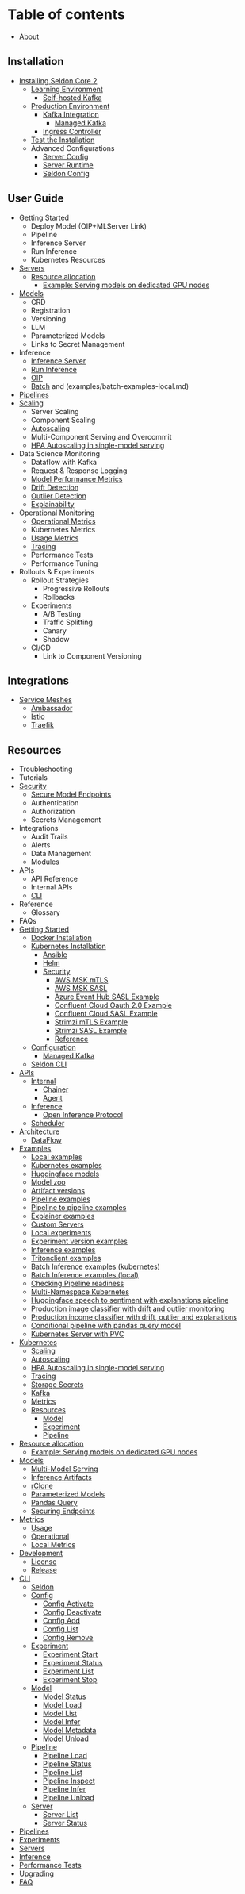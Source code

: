 # Table of contents
* [About](README.md)

## Installation
* [Installing Seldon Core 2](installation/README.md)
    * [Learning Environment](installation/learning-environment/README.md)
      * [Self-hosted Kafka](installation/learning-environment/self-hosted-kafka.md)
    * [Production Environment](installation/production-environment/README.md)
      * [Kafka Integration](installation/production-environment/kafka/README.md)
         * [Managed Kafka](installation/production-environment/kafka/managed-kafka.md) 
      * [Ingress Controller](installation/production-environment/ingress-controller/istio.md)
    * [Test the Installation](installation/test-installation.md)
  * Advanced Configurations
    * [Server Config](kubernetes/resources/serverconfig.md)
    * [Server Runtime](kubernetes/resources/seldonruntime.md)
    * [Seldon Config](kubernetes/resources/seldonconfig.md)
## User Guide
* Getting Started
  * Deploy Model (OIP+MLServer Link)
  * Pipeline
  * Inference Server
  * Run Inference
  * Kubernetes Resources  
* [Servers](kubernetes/resources/server.md)
    * [Resource allocation](resource-allocation/README.md)
      * [Example: Serving models on dedicated GPU nodes](resource-allocation/example-serving-models-on-dedicated-gpu-nodes.md)
* [Models](kubernetes/resources/model.md)
    * CRD
    * Registration
    * Versioning
    * LLM
    * Parameterized Models
    * Links to Secret Management 
* Inference
    * [Inference Server](https://docs.seldon.io/projects/seldon-core/en/v2/contents/about/index.html#inference-servers)
    * [Run Inference](https://docs.seldon.io/projects/seldon-core/en/v2/contents/inference/index.html)
    * [OIP](apis/inference/v2.md)
    * [Batch](examples/batch-examples-k8s.md) and (examples/batch-examples-local.md)
* [Pipelines](kubernetes/resources/pipeline.md)
* [Scaling](kubernetes/scaling.md)
  * Server Scaling
  * Component Scaling
  * [Autoscaling](kubernetes/autoscaling.md)
  * Multi-Component Serving and Overcommit
  * [HPA Autoscaling in single-model serving](kubernetes/hpa-rps-autoscaling.md)
* Data Science Monitoring
    * Dataflow with Kafka
    * Request & Response Logging
    * [Model Performance Metrics](performance-tests.md)
    * [Drift Detection](drift.md)
    * [Outlier Detection](outlier.md)
    * [Explainability](explainers.md)
* Operational Monitoring
    * [Operational Metrics](metrics/operational.md)
    * Kubernetes Metrics
    * [Usage Metrics](metrics/usage.md)
    * [Tracing](kubernetes/tracing.md)
    * Performance Tests
    * Performance Tuning 
* Rollouts & Experiments
    * Rollout Strategies
        * Progressive Rollouts
        * Rollbacks
    * Experiments
      * A/B Testing
      * Traffic Splitting
      * Canary
      * Shadow 
    * CI/CD
      * Link to Component Versioning
## Integrations
  * [Service Meshes](kubernetes/service-meshes/README.md)
    * [Ambassador](kubernetes/service-meshes/ambassador.md)
    * [Istio](kubernetes/service-meshes/istio.md)
    * [Traefik](kubernetes/service-meshes/traefik.md)
  
## Resources
* Troubleshooting
* Tutorials
* [Security](https://docs.seldon.io/projects/seldon-core/en/v2/contents/getting-started/kubernetes-installation/security/index.html)
  * [Secure Model Endpoints](models/securing-endpoints.md)
  * Authentication
  * Authorization
  * Secrets Management
* Integrations
    * Audit Trails
    * Alerts
    * Data Management
    * Modules 
* APIs
    * API Reference
    * Internal APIs
    * [CLI](https://docs.seldon.io/projects/seldon-core/en/v2/contents/getting-started/cli.html)
* Reference
    * Glossary 
* FAQs           
* [Getting Started](getting-started/README.md)
  * [Docker Installation](getting-started/docker-installation.md)
  * [Kubernetes Installation](getting-started/kubernetes-installation/README.md)
    * [Ansible](getting-started/kubernetes-installation/ansible.md)
    * [Helm](getting-started/kubernetes-installation/helm.md)
    * [Security](getting-started/kubernetes-installation/security/README.md)
      * [AWS MSK mTLS](getting-started/kubernetes-installation/security/aws-msk-mtls.md)
      * [AWS MSK SASL](getting-started/kubernetes-installation/security/aws-msk-sasl.md)
      * [Azure Event Hub SASL Example](getting-started/kubernetes-installation/security/azure-event-hub-sasl.md)
      * [Confluent Cloud Oauth 2.0 Example](getting-started/kubernetes-installation/security/confluent-oauth.md)
      * [Confluent Cloud SASL Example](getting-started/kubernetes-installation/security/confluent-sasl.md)
      * [Strimzi mTLS Example](getting-started/kubernetes-installation/security/strimzi-mtls.md)
      * [Strimzi SASL Example](getting-started/kubernetes-installation/security/strimzi-sasl.md)
      * [Reference](getting-started/kubernetes-installation/security/reference.md)
  * [Configuration](getting-started/configuration.md)
      * [Managed Kafka](getting-started/managed-kafka.md)
  * [Seldon CLI](getting-started/cli.md)
* [APIs](apis/README.md)
  * [Internal](apis/internal/README.md)
    * [Chainer](apis/internal/chainer.md)
    * [Agent](apis/internal/agent.md)
  * [Inference](apis/inference/README.md)
    * [Open Inference Protocol](apis/inference/v2.md)
  * [Scheduler](apis/scheduler.md)
* [Architecture](architecture/README.md)
  * [DataFlow](architecture/dataflow.md)
* [Examples](examples/README.md)
  * [Local examples](examples/local-examples.md)
  * [Kubernetes examples](examples/k8s-examples.md)
  * [Huggingface models](examples/huggingface.md)
  * [Model zoo](examples/model-zoo.md)
  * [Artifact versions](examples/multi-version.md)
  * [Pipeline examples](examples/pipeline-examples.md)
  * [Pipeline to pipeline examples](examples/pipeline-to-pipeline.md)
  * [Explainer examples](examples/explainer-examples.md)
  * [Custom Servers](examples/custom-servers.md)
  * [Local experiments](examples/local-experiments.md)
  * [Experiment version examples](examples/experiment-versions.md)
  * [Inference examples](examples/inference.md)
  * [Tritonclient examples](examples/tritonclient-examples.md)
  * [Batch Inference examples (kubernetes)](examples/batch-examples-k8s.md)
  * [Batch Inference examples (local)](examples/batch-examples-local.md)
  * [Checking Pipeline readiness](examples/pipeline-ready-and-metadata.md)
  * [Multi-Namespace Kubernetes](examples/k8s-clusterwide.md)
  * [Huggingface speech to sentiment with explanations pipeline](examples/speech-to-sentiment.md)
  * [Production image classifier with drift and outlier monitoring](examples/cifar10.md)
  * [Production income classifier with drift, outlier and explanations](examples/income.md)
  * [Conditional pipeline with pandas query model](examples/pandasquery.md)
  * [Kubernetes Server with PVC](examples/k8s-pvc.md)
* [Kubernetes](kubernetes/README.md)
  * [Scaling](kubernetes/scaling.md)
  * [Autoscaling](kubernetes/autoscaling.md)
  * [HPA Autoscaling in single-model serving](kubernetes/hpa-rps-autoscaling.md)
  * [Tracing](kubernetes/tracing.md)
  * [Storage Secrets](kubernetes/storage-secrets.md)
  * [Kafka](kubernetes/kafka.md)
  * [Metrics](kubernetes/metrics.md)
  * [Resources](kubernetes/resources/README.md)
    * [Model](kubernetes/resources/model.md)
    * [Experiment](kubernetes/resources/experiment.md)
    * [Pipeline](kubernetes/resources/pipeline.md)
* [Resource allocation](resource-allocation/README.md)
  * [Example: Serving models on dedicated GPU nodes](resource-allocation/example-serving-models-on-dedicated-gpu-nodes.md)
* [Models](models/README.md)
  * [Multi-Model Serving](models/mms.md)
  * [Inference Artifacts](models/inference-artifacts.md)
  * [rClone](models/rclone.md)
  * [Parameterized Models](models/parameterized-models/README.md)
  * [Pandas Query](models/parameterized-models/pandasquery.md)
  * [Securing Endpoints](models/securing-endpoints.md)
* [Metrics](metrics/README.md)
  * [Usage](metrics/usage.md)
  * [Operational](metrics/operational.md)
  * [Local Metrics](metrics/local-metrics-test.md)
* [Development](development/README.md)
  * [License](development/licenses.md)
  * [Release](development/release.md)
* [CLI](cli/README.md)
  * [Seldon](cli/seldon.md)
  * [Config](cli/seldon\_config.md)
    * [Config Activate](cli/seldon\_config\_activate.md)
    * [Config Deactivate](cli/seldon\_config\_deactivate.md)
    * [Config Add](cli/seldon\_config\_add.md)
    * [Config List](cli/seldon\_config\_list.md)
    * [Config Remove](cli/seldon\_config\_remove.md)
  * [Experiment](cli/seldon\_experiment.md)
    * [Experiment Start](cli/seldon\_experiment\_start.md)
    * [Experiment Status](cli/seldon\_experiment\_status.md)
    * [Experiment List](cli/seldon\_experiment\_list.md)
    * [Experiment Stop](cli/seldon\_experiment\_stop.md)
  * [Model](cli/seldon\_model.md)
    * [Model Status](cli/seldon\_model\_status.md)
    * [Model Load](cli/seldon\_model\_load.md)
    * [Model List](cli/seldon\_model\_list.md)
    * [Model Infer](cli/seldon\_model\_infer.md)
    * [Model Metadata](cli/seldon\_model\_metadata.md)
    * [Model Unload](cli/seldon\_model\_unload.md)
  * [Pipeline](cli/seldon\_pipeline.md)
    * [Pipeline Load](cli/seldon\_pipeline\_load.md)
    * [Pipeline Status](cli/seldon\_pipeline\_status.md)
    * [Pipeline List](cli/seldon\_pipeline\_list.md)
    * [Pipeline Inspect](cli/seldon\_pipeline\_inspect.md)
    * [Pipeline Infer](cli/seldon\_pipeline\_infer.md)
    * [Pipeline Unload](cli/seldon\_pipeline\_unload.md)
  * [Server](cli/seldon\_server.md)
    * [Server List](cli/seldon\_server\_list.md)
    * [Server Status](cli/seldon\_server\_status.md)
* [Pipelines](pipelines.md)
* [Experiments](experiments.md)
* [Servers](servers.md)
* [Inference](inference.md)
* [Performance Tests](performance-tests.md)
* [Upgrading](upgrading.md)
* [FAQ](faqs.md)
